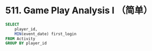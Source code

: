 # 511. Game Play Analysis I （简单）

```sql
SELECT 
    player_id, 
    MIN(event_date) first_login
FROM Activity
GROUP BY player_id
```

